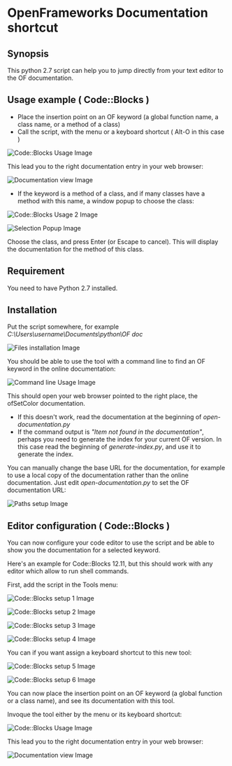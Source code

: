 # OpenFrameworks Documentation shortcut

## Synopsis

This python 2.7 script can help you to jump directly from your text editor to the OF documentation.

## Usage example ( Code::Blocks )

- Place the insertion point on an OF keyword (a global function name, a class name, or a method of a class)
- Call the script, with the menu or a keyboard shortcut ( Alt-O in this case )

![Code::Blocks Usage Image](doc/codeblocks-usage.png)

This lead you to the right documentation entry in your web browser:

![Documentation view Image](doc/result.png)

- If the keyword is a method of a class, and if many classes have a method with this name, a
window popup to choose the class:

![Code::Blocks Usage 2 Image](doc/codeblocks-usage-2.png)

![Selection Popup Image](doc/selection-popup.png)

Choose the class, and press Enter (or Escape to cancel). This will display the documentation for
the method of this class.

## Requirement
You need to have Python 2.7 installed.

## Installation
Put the script somewhere, for example *C:\Users\username\Documents\python\OF doc*

![Files installation Image](doc/files-installation.png)

You should be able to use the tool with a command line to find an OF keyword in the online documentation:

![Command line Usage Image](doc/command-line.png)

This should open your web browser pointed to the right place, the ofSetColor documentation.
- If this doesn't work, read the documentation at the beginning of *open-documentation.py*
- If the command output is *"Item not found in the documentation"*, perhaps you need to generate the index for your current OF version. In this case read the beginning of *generate-index.py*, and use it to generate the index.

You can manually change the base URL for the documentation, for example to use a local copy of the documentation rather
than the online documentation. Just edit *open-documentation.py* to set the OF documentation URL:

![Paths setup Image](doc/path-setup.png)

## Editor configuration ( Code::Blocks )
You can now configure your code editor to use the script and be able to show you the documentation for a selected keyword.

Here's an example for Code::Blocks 12.11, but this should work with any editor which allow to run shell commands.

First, add the script in the Tools menu:

![Code::Blocks setup 1 Image](doc/codeblocks-install-step-1.png)

![Code::Blocks setup 2 Image](doc/codeblocks-install-step-2.png)

![Code::Blocks setup 3 Image](doc/codeblocks-install-step-3.png)

![Code::Blocks setup 4 Image](doc/codeblocks-install-step-4.png)

You can if you want assign a keyboard shortcut to this new tool:

![Code::Blocks setup 5 Image](doc/codeblocks-install-step-5.png)

![Code::Blocks setup 6 Image](doc/codeblocks-install-step-6.png)

You can now place the insertion point on an OF keyword (a global function or a class name), and see its documentation with this tool.

Invoque the tool either by the menu or its keyboard shortcut:

![Code::Blocks Usage Image](doc/codeblocks-usage.png)

This lead you to the right documentation entry in your web browser:

![Documentation view Image](doc/result.png)
